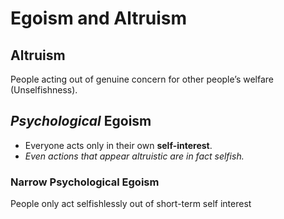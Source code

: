 # Egoism and Altruism

## Altruism

People acting out of genuine concern for other people’s welfare (Unselfishness).

## _Psychological_ Egoism

- Everyone acts only in their own **self-interest**.
- _Even actions that appear altruistic are in fact selfish._

### **Narrow** Psychological Egoism

People only act selfishlessly out of short-term self interest
